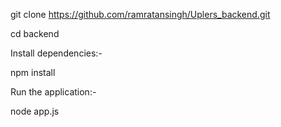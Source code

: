 git clone https://github.com/ramratansingh/Uplers_backend.git

cd backend

Install dependencies:-

npm install

Run the application:-

node app.js

